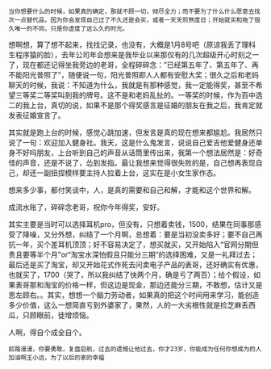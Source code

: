 ```
当你想要什么的时候，如果真的确定，那就不顾一切，倾尽全力；而不要为了什么什么愿意去找次一点替代品，因为你会发现自己过了不久还是会买，或者一天天煎熬度日；开始就买和拖了很久唯一的不同，只是你虚度了这么久的时光。
```

想啊想，算了想不起来，找找记录，也没有，大概是1月8号吧（原谅我丢了理科生程序猿的脸），去年公司年会想来是我毕业以来那仅有的几次超级开心时刻之一了，现在都还记得坐我旁边的老哥，全程碎碎念：”已经第五年了、第五年了、再不能阳光普照了"，随便说一句，阳光普照即人人都有安慰大奖；很久之后和老妈聊天的时候，我说：不知道为什么，我就是有那种感觉，我一定能得奖，甚至不希望三等奖二等奖叫到我的牌号。这不是和老妈乱扯的。一等奖的时候，作为百中选二的我上台，真切的说，如果不是那个得奖感言是征婚的朋友在我之后，我肯定就发表征婚宣言了。

其实就是跑上台的时候，感觉心跳加速，但发言是真的现在想来都尴尬。我居然只说了一句：欢迎加入健身社。我天，这是什么鬼发言，说说自己爱吉他爱健身还单身不好吗朋友，上台听到自己的声音从话筒里传出来，我第一个想法居然是：好奇怪的声音，还是不说了，怂到发指。最让我想来觉得很失败的是，自己想再表现自己，却还一副扭捏模样要主持人拉着上台，这实在是小女生家作态。

想来多少事，都付笑谈中，人，是真的需要和自己和解，才能和这个世界和解。

成流水账了，碎碎念老哥，祝你今年得奖，安好。

其实主要是当时可以选择耳机pro，但没有，只想着卖钱，1500，结果在同事那感受了降噪，又分外想，纠结了一个月啊，总想着：要是当初没卖多好；要不自己再抗一年，买个差耳机顶顶；好不容易决定了，想买就买，又开始陷入“官网分期但贵且要等半个月”or“淘宝水深怕假且只能分三期”的选择困难，又是一礼拜过去；最后还是买了淘宝，却又开始花式作死去问卖电子产品的表哥，还好确实有优惠，也就买了，1700（哭了，所以我纠结了快两个月，确是亏了两百）；给个假设，如果表哥那和淘宝的价格一样，但这边是现金，那边还能分三期，不敢想，估计又是思左顾右。。其实，想想一个脑力劳动者，如果真的把这个时间用来学习，能创造多少价值，这么一想简直亏到外婆家了，果然，人的一大劣根性就是捡芝麻丢西瓜，只顾眼前，徒增烦恼。

人啊，得自个成全自个。

```
前路漫漫，你要勇敢，复盘启航，过去的遗憾让他过去，你才23岁，你能成为任何你想成为的人
加油啊王小远，为了以后的家的幸福
```



